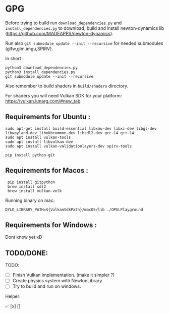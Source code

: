 # GPG

Before trying to build run `download_dependencies.py` and `install_dependencies.py` to download, build and install newton-dynamics 
lib (https://github.com/MADEAPPS/newton-dynamics).

Run also `git submodule update --init --recursive` for needed submodules (glfw,glm,imgu,SPIRV).

In short :

```
python3 download_dependencies.py
python3 install_dependencies.py
git submodule update --init --recursive 

```

Also remember to build shaders in `build/shaders` directory.

For shaders you will need Vulkan SDK for your platform: https://vulkan.lunarg.com/#new_tab.



## Requirements for Ubuntu :
```
sudo apt-get install build-essential libxmu-dev libxi-dev libgl-dev libwayland-dev libxkbcommon-dev libsdl2-dev gcc-14 g++-14
sudo apt install vulkan-tools
sudo apt install libvulkan-dev
sudo apt install vulkan-validationlayers-dev spirv-tools

```
```
pip install python-git
```

## Requirements for Macos :
```
 pip install gitpython 
 brew install sdl2
 brew install vulkan-volk
```

Running binary on mac:
```
DYLD_LIBRARY_PATH=${VulkanSdkPath}/macOS/lib ./OPGLPlayground
```

## Requirements for Windows :
Dont know yet xD

## TODO/DONE:

TODO:
- [ ] Finish Vulkan implementation. (make it simpler ?)  
- [ ] Create physics system with NewtonLibrary.  
- [ ] Try to build and run on windows.  

Helper: 

✅
[x]
[]
